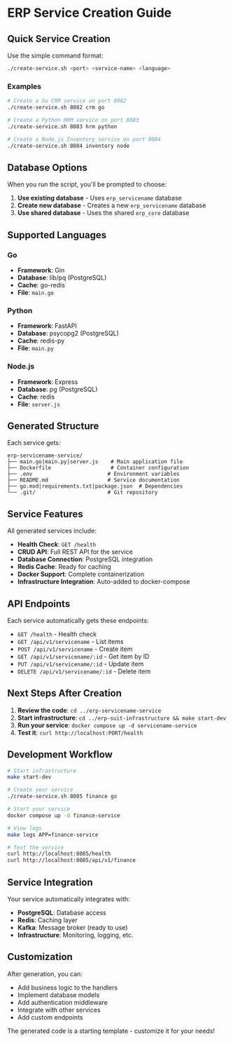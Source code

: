# ERP Service Creation Guide

## Quick Service Creation

Use the simple command format:

```bash
./create-service.sh <port> <service-name> <language>
```

### Examples

```bash
# Create a Go CRM service on port 8082
./create-service.sh 8082 crm go

# Create a Python HRM service on port 8083  
./create-service.sh 8083 hrm python

# Create a Node.js Inventory service on port 8084
./create-service.sh 8084 inventory node
```

## Database Options

When you run the script, you'll be prompted to choose:

1. **Use existing database** - Uses `erp_servicename` database
2. **Create new database** - Creates a new `erp_servicename` database  
3. **Use shared database** - Uses the shared `erp_core` database

## Supported Languages

### Go
- **Framework**: Gin
- **Database**: lib/pq (PostgreSQL)
- **Cache**: go-redis
- **File**: `main.go`

### Python  
- **Framework**: FastAPI
- **Database**: psycopg2 (PostgreSQL)
- **Cache**: redis-py
- **File**: `main.py`

### Node.js
- **Framework**: Express
- **Database**: pg (PostgreSQL) 
- **Cache**: redis
- **File**: `server.js`

## Generated Structure

Each service gets:

```
erp-servicename-service/
├── main.go|main.py|server.js    # Main application file
├── Dockerfile                   # Container configuration
├── .env                        # Environment variables
├── README.md                   # Service documentation
├── go.mod|requirements.txt|package.json  # Dependencies
└── .git/                       # Git repository
```

## Service Features

All generated services include:

- **Health Check**: `GET /health`
- **CRUD API**: Full REST API for the service
- **Database Connection**: PostgreSQL integration
- **Redis Cache**: Ready for caching
- **Docker Support**: Complete containerization
- **Infrastructure Integration**: Auto-added to docker-compose

## API Endpoints

Each service automatically gets these endpoints:

- `GET /health` - Health check
- `GET /api/v1/servicename` - List items
- `POST /api/v1/servicename` - Create item  
- `GET /api/v1/servicename/:id` - Get item by ID
- `PUT /api/v1/servicename/:id` - Update item
- `DELETE /api/v1/servicename/:id` - Delete item

## Next Steps After Creation

1. **Review the code**: `cd ../erp-servicename-service`
2. **Start infrastructure**: `cd ../erp-suit-infrastructure && make start-dev`
3. **Run your service**: `docker compose up -d servicename-service`
4. **Test it**: `curl http://localhost:PORT/health`

## Development Workflow

```bash
# Start infrastructure
make start-dev

# Create your service
./create-service.sh 8085 finance go

# Start your service  
docker compose up -d finance-service

# View logs
make logs APP=finance-service

# Test the service
curl http://localhost:8085/health
curl http://localhost:8085/api/v1/finance
```

## Service Integration

Your service automatically integrates with:

- **PostgreSQL**: Database access
- **Redis**: Caching layer
- **Kafka**: Message broker (ready to use)
- **Infrastructure**: Monitoring, logging, etc.

## Customization

After generation, you can:

- Add business logic to the handlers
- Implement database models
- Add authentication middleware
- Integrate with other services
- Add custom endpoints

The generated code is a starting template - customize it for your needs!